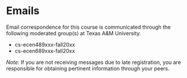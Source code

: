 # Emails

Email correspondence for this course is communicated through the following moderated group(s) at Texas A&M University.

* cs-ecen489xxx-fall20xx
* cs-ecen689xxx-fall20xx

_Note:_ If you are not receiving messages due to late registration, you are responsible for obtaining pertinent information through your peers.
